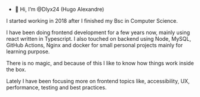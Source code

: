 - 👋 Hi, I’m @Dlyx24 (Hugo Alexandre)

I started working in 2018 after I finished my Bsc in Computer Science.

I have been doing frontend development for a few years now, mainly using react written in Typescript. 
I also touched on backend using Node, MySQL, GitHub Actions, Nginx and docker for small personal projects mainly for learning purpose.

There is no magic, and because of this I like to know how things work inside the box.

Lately I have been focusing more on frontend topics like, accessibility, UX, performance, testing and best practices. 
